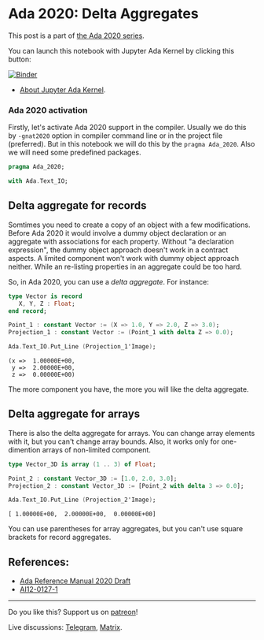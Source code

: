 # Ada 2020: Delta Aggregates
 
This post is a part of [the Ada 2020 series](https://github.com/reznikmm/ada-howto/tree/ce-2020).
 
You can launch this notebook with Jupyter Ada Kernel by clicking this button:
 
[![Binder](https://mybinder.org/badge_logo.svg)](https://mybinder.org/v2/gh/reznikmm/ada-howto/ce-2020?filepath=%2Fhome%2Fjovyan%2Fnb%2Fdelta-aggregate.ipynb)

 
 * [About Jupyter Ada Kernel](https://github.com/reznikmm/ada-howto/blob/master/md/Hello_Ada.md).

### Ada 2020 activation
Firstly, let's activate Ada 2020 support in the compiler.
Usually we do this by `-gnat2020` option in compiler command line or in the project file
(preferred). But in this notebook we will do this by the `pragma Ada_2020`.
Also we will need some predefined packages.



```Ada
pragma Ada_2020;

with Ada.Text_IO;
```

## Delta aggregate for records
Somtimes you need to create a copy of an object with a few modifications. Before Ada 2020 it would involve a dummy object declaration or an aggregate with associations for each property. Without "a declaration expression", the dummy object approach doesn't work in a contract aspects. A limited component won't work with dummy object approach neither. While an re-listing properties in an aggregate could be too hard. 

So, in Ada 2020, you can use a _delta aggregate_. For instance:


```Ada
type Vector is record
   X, Y, Z : Float;
end record;

Point_1 : constant Vector := (X => 1.0, Y => 2.0, Z => 3.0);
Projection_1 : constant Vector := (Point_1 with delta Z => 0.0);
```


```Ada
Ada.Text_IO.Put_Line (Projection_1'Image);
```




    
    (x =>  1.00000E+00,
     y =>  2.00000E+00,
     z =>  0.00000E+00)




The more component you have, the more you will like the delta aggregate.

## Delta aggregate for arrays

There is also the delta aggregate for arrays. You can change array elements with it, but you can't change array bounds. Also, it works only for one-dimention arrays of non-limited component.


```Ada
type Vector_3D is array (1 .. 3) of Float;

Point_2 : constant Vector_3D := [1.0, 2.0, 3.0];
Projection_2 : constant Vector_3D := [Point_2 with delta 3 => 0.0];
```


```Ada
Ada.Text_IO.Put_Line (Projection_2'Image);
```




    
    [ 1.00000E+00,  2.00000E+00,  0.00000E+00]




You can use parentheses for array aggregates, but you can't use square brackets for record aggregates.

## References:
 * [Ada Reference Manual 2020 Draft](http://www.ada-auth.org/standards/2xaarm/html/AA-4-3-4.html)
 * [AI12-0127-1](http://www.ada-auth.org/cgi-bin/cvsweb.cgi/AI12s/AI12-0127-1.TXT)
 ----

Do you like this? Support us on [patreon](https://www.patreon.com/ada_ru)!

Live discussions: [Telegram](https://t.me/ada_lang), [Matrix](https://matrix.to/#/#ada-lang:matrix.org).

